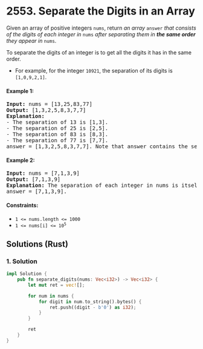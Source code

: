 # 2553. Separate the Digits in an Array
Given an array of positive integers `nums`, return *an array* `answer` *that consists of the digits of each integer in* `nums` *after separating them in **the same order** they appear in* `nums`.

To separate the digits of an integer is to get all the digits it has in the same order.

* For example, for the integer `10921`, the separation of its digits is `[1,0,9,2,1]`.

#### Example 1:
<pre>
<strong>Input:</strong> nums = [13,25,83,77]
<strong>Output:</strong> [1,3,2,5,8,3,7,7]
<strong>Explanation:</strong>
- The separation of 13 is [1,3].
- The separation of 25 is [2,5].
- The separation of 83 is [8,3].
- The separation of 77 is [7,7].
answer = [1,3,2,5,8,3,7,7]. Note that answer contains the separations in the same order.
</pre>

#### Example 2:
<pre>
<strong>Input:</strong> nums = [7,1,3,9]
<strong>Output:</strong> [7,1,3,9]
<strong>Explanation:</strong> The separation of each integer in nums is itself.
answer = [7,1,3,9].
</pre>

#### Constraints:
* `1 <= nums.length <= 1000`
* <code>1 <= nums[i] <= 10<sup>5</sup></code>

## Solutions (Rust)

### 1. Solution
```Rust
impl Solution {
    pub fn separate_digits(nums: Vec<i32>) -> Vec<i32> {
        let mut ret = vec![];

        for num in nums {
            for digit in num.to_string().bytes() {
                ret.push((digit - b'0') as i32);
            }
        }

        ret
    }
}
```
